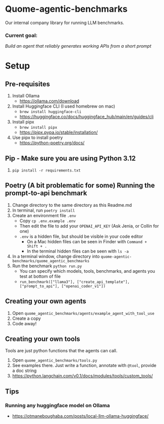 # Quome-agentic-benchmarks

Our internal company library for running LLM benchmarks.

### Current goal:
*Build an agent that reliably generates working APIs from a short prompt*

# Setup



## Pre-requisites
1. Install Ollama
   - https://ollama.com/download
2. Install Huggingface CLI (I used homebrew on mac)
   -  `brew install huggingface-cli`
   - https://huggingface.co/docs/huggingface_hub/main/en/guides/cli
3. Install pipx
   - `brew install pipx`
   - https://pipx.pypa.io/stable/installation/
4. Use pipx to install poetry
   - https://python-poetry.org/docs/

## Pip - Make sure you are using Python 3.12
1. `pip install -r requirements.txt`

## Poetry (A bit problematic for some) Running the prompt-to-api benchmark
1. Change directory to the same directory as this Readme.md 
2. In terminal, run `poetry install`
3. Create an environment file `.env`
   - Copy `cp .env.example .env`
   - Then edit the file to add your `OPENAI_API_KEY` (Ask Jenia, or Collin for one)
   - `.env` is a hidden file, but should be visible in your code editor
     - On a Mac hidden files can be seen in Finder with `Command + Shift + .`
     - In the terminal hidden files can be seen with `ls -a`
4. In a terminal window, change directory into `quome-agentic-benchmarks/quome_agentic_benchmarks`
5. Run the benchmark `python run.py`
   - You can specify which models, tools, benchmarks, and agents you test at bottom of file
   - `run_benchmark(["llama3"], ["create_api_template"], ["prompt_to_api"], ["openai_coder_v1"])`


## Creating your own agents
1. Open `quome_agentic_benchmarks/agents/example_agent_with_tool_use`
2. Create a copy
3. Code away!


## Creating your own tools
Tools are just python functions that the agents can call.
1. Open `quome_agentic_benchmarks/tools.py`
2. See examples there. Just write a function, annotate with `@tool`, provide a doc string
3. https://python.langchain.com/v0.1/docs/modules/tools/custom_tools/


## Tips
### Running any huggingface model on Ollama
- https://otmaneboughaba.com/posts/local-llm-ollama-huggingface/
